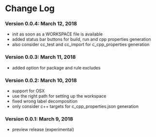 # Change Log

### Version 0.0.4: March 12, 2018

- init as soon as a WORKSPACE file is available
- added status bar buttons for build, run and cpp properties generation
- also consider cc_test and cc_import for c_cpp_properties generation

### Version 0.0.3: March 11, 2018

- added option for package and rule excludes

### Version 0.0.2: March 10, 2018

- support for OSX
- use the right path for setting up the workspace
- fixed wrong label decomposition
- only consider c++ targets for c_cpp_properties.json generation

### Version 0.0.1: March 9, 2018

- preview release (experimental)
